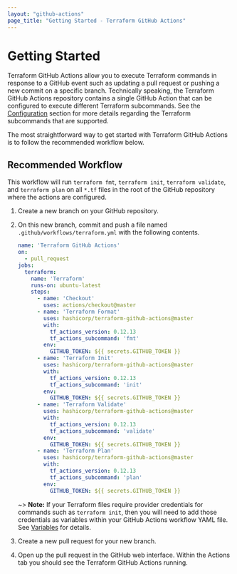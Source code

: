```yaml
---
layout: "github-actions"
page_title: "Getting Started - Terraform GitHub Actions"
---
```


# Getting Started

Terraform GitHub Actions allow you to execute Terraform commands in response to a GitHub event such as updating a pull request or pushing a new commit on a specific branch. Technically speaking, the Terraform GitHub Actions repository contains a single GitHub Action that can be configured to execute different Terraform subcommands. See the [Configuration](./configuration/index.html) section for more details regarding the Terraform subcommands that are supported.

The most straightforward way to get started with Terraform GitHub Actions is to follow the recommended workflow below.

## Recommended Workflow

This workflow will run `terraform fmt`, `terraform init`, `terraform validate`, and `terraform plan` on all `*.tf` files in the root of the GitHub repository where the actions are configured.

1. Create a new branch on your GitHub repository.

1. On this new branch, commit and push a file named `.github/workflows/terraform.yml` with the following contents.

    ```yaml
    name: 'Terraform GitHub Actions'
    on:
      - pull_request
    jobs:
      terraform:
        name: 'Terraform'
        runs-on: ubuntu-latest
        steps:
          - name: 'Checkout'
            uses: actions/checkout@master
          - name: 'Terraform Format'
            uses: hashicorp/terraform-github-actions@master
            with:
              tf_actions_version: 0.12.13
              tf_actions_subcommand: 'fmt'
            env:
              GITHUB_TOKEN: ${{ secrets.GITHUB_TOKEN }}
          - name: 'Terraform Init'
            uses: hashicorp/terraform-github-actions@master
            with:
              tf_actions_version: 0.12.13
              tf_actions_subcommand: 'init'
            env:
              GITHUB_TOKEN: ${{ secrets.GITHUB_TOKEN }}
          - name: 'Terraform Validate'
            uses: hashicorp/terraform-github-actions@master
            with:
              tf_actions_version: 0.12.13
              tf_actions_subcommand: 'validate'
            env:
              GITHUB_TOKEN: ${{ secrets.GITHUB_TOKEN }}
          - name: 'Terraform Plan'
            uses: hashicorp/terraform-github-actions@master
            with:
              tf_actions_version: 0.12.13
              tf_actions_subcommand: 'plan'
            env:
              GITHUB_TOKEN: ${{ secrets.GITHUB_TOKEN }}
    ```

    ~> **Note:** If your Terraform files require provider credentials for commands such as `terraform init`, then you will need to add those credentials as variables within your GitHub Actions workflow YAML file. See [Variables](./common-tasks/variables.html) for details.

1. Create a new pull request for your new branch.

1. Open up the pull request in the GitHub web interface. Within the Actions tab you should see the Terraform GitHub Actions running.
